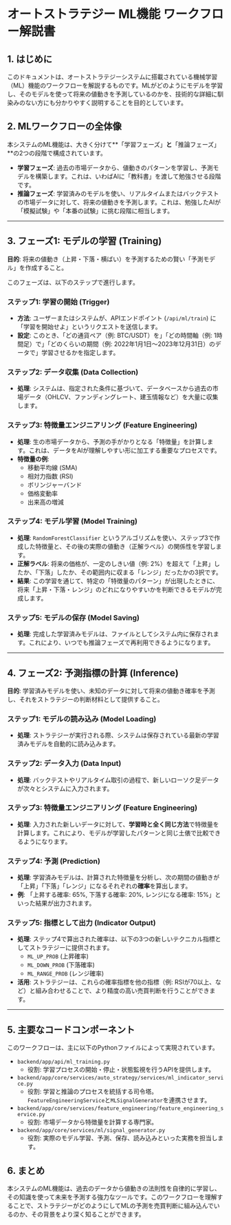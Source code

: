 # オートストラテジー ML機能 ワークフロー解説書

## 1. はじめに

このドキュメントは、オートストラテジーシステムに搭載されている機械学習（ML）機能のワークフローを解説するものです。MLがどのようにモデルを学習し、そのモデルを使って将来の値動きを予測しているのかを、技術的な詳細に馴染みのない方にも分かりやすく説明することを目的としています。

## 2. MLワークフローの全体像

本システムのML機能は、大きく分けて**「学習フェーズ」**と**「推論フェーズ」**の2つの段階で構成されています。

-   **学習フェーズ**: 過去の市場データから、値動きのパターンを学習し、予測モデルを構築します。これは、いわばAIに「教科書」を渡して勉強させる段階です。
-   **推論フェーズ**: 学習済みのモデルを使い、リアルタイムまたはバックテストの市場データに対して、将来の値動きを予測します。これは、勉強したAIが「模擬試験」や「本番の試験」に挑む段階に相当します。

---

## 3. フェーズ1: モデルの学習 (Training)

**目的**: 将来の値動き（上昇・下落・横ばい）を予測するための賢い「予測モデル」を作成すること。

このフェーズは、以下のステップで進行します。

### ステップ1: 学習の開始 (Trigger)

-   **方法**: ユーザーまたはシステムが、APIエンドポイント (`/api/ml/train`) に「学習を開始せよ」というリクエストを送信します。
-   **設定**: このとき、「どの通貨ペア（例: BTC/USDT）を」「どの時間軸（例: 1時間足）で」「どのくらいの期間（例: 2022年1月1日〜2023年12月31日）のデータで」学習させるかを指定します。

### ステップ2: データ収集 (Data Collection)

-   **処理**: システムは、指定された条件に基づいて、データベースから過去の市場データ（OHLCV、ファンディングレート、建玉情報など）を大量に収集します。

### ステップ3: 特徴量エンジニアリング (Feature Engineering)

-   **処理**: 生の市場データから、予測の手がかりとなる「特徴量」を計算します。これは、データをAIが理解しやすい形に加工する重要なプロセスです。
-   **特徴量の例**:
    -   移動平均線 (SMA)
    -   相対力指数 (RSI)
    -   ボリンジャーバンド
    -   価格変動率
    -   出来高の増減

### ステップ4: モデル学習 (Model Training)

-   **処理**: `RandomForestClassifier` というアルゴリズムを使い、ステップ3で作成した特徴量と、その後の実際の値動き（正解ラベル）の関係性を学習します。
-   **正解ラベル**: 将来の価格が、一定のしきい値（例: 2%）を超えて「上昇」したか、「下落」したか、その範囲内に収まる「レンジ」だったかの3択です。
-   **結果**: この学習を通じて、特定の「特徴量のパターン」が出現したときに、将来「上昇・下落・レンジ」のどれになりやすいかを判断できるモデルが完成します。

### ステップ5: モデルの保存 (Model Saving)

-   **処理**: 完成した学習済みモデルは、ファイルとしてシステム内に保存されます。これにより、いつでも推論フェーズで再利用できるようになります。

---

## 4. フェーズ2: 予測指標の計算 (Inference)

**目的**: 学習済みモデルを使い、未知のデータに対して将来の値動き確率を予測し、それをストラテジーの判断材料として提供すること。

### ステップ1: モデルの読み込み (Model Loading)

-   **処理**: ストラテジーが実行される際、システムは保存されている最新の学習済みモデルを自動的に読み込みます。

### ステップ2: データ入力 (Data Input)

-   **処理**: バックテストやリアルタイム取引の過程で、新しいローソク足データが次々とシステムに入力されます。

### ステップ3: 特徴量エンジニアリング (Feature Engineering)

-   **処理**: 入力された新しいデータに対して、**学習時と全く同じ方法**で特徴量を計算します。これにより、モデルが学習したパターンと同じ土俵で比較できるようになります。

### ステップ4: 予測 (Prediction)

-   **処理**: 学習済みモデルは、計算された特徴量を分析し、次の期間の値動きが「上昇」「下落」「レンジ」になるそれぞれの**確率**を算出します。
-   **例**: 「上昇する確率: 65%, 下落する確率: 20%, レンジになる確率: 15%」といった結果が出力されます。

### ステップ5: 指標として出力 (Indicator Output)

-   **処理**: ステップ4で算出された確率は、以下の3つの新しいテクニカル指標としてストラテジーに提供されます。
    -   `ML_UP_PROB` (上昇確率)
    -   `ML_DOWN_PROB` (下落確率)
    -   `ML_RANGE_PROB` (レンジ確率)
-   **活用**: ストラテジーは、これらの確率指標を他の指標（例: RSIが70以上、など）と組み合わせることで、より精度の高い売買判断を行うことができます。

---

## 5. 主要なコードコンポーネント

このワークフローは、主に以下のPythonファイルによって実現されています。

-   `backend/app/api/ml_training.py`
    -   役割: 学習プロセスの開始・停止・状態監視を行うAPIを提供します。
-   `backend/app/core/services/auto_strategy/services/ml_indicator_service.py`
    -   役割: 学習と推論のプロセスを統括する司令塔。`FeatureEngineeringService`と`MLSignalGenerator`を連携させます。
-   `backend/app/core/services/feature_engineering/feature_engineering_service.py`
    -   役割: 市場データから特徴量を計算する専門家。
-   `backend/app/core/services/ml/signal_generator.py`
    -   役割: 実際のモデル学習、予測、保存、読み込みといった実務を担当します。

## 6. まとめ

本システムのML機能は、過去のデータから値動きの法則性を自律的に学習し、その知識を使って未来を予測する強力なツールです。このワークフローを理解することで、ストラテジーがどのようにしてMLの予測を売買判断に組み込んでいるのか、その背景をより深く知ることができます。